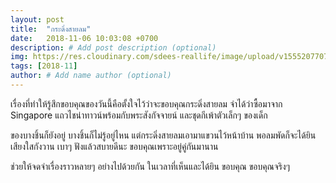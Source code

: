 ```yaml
---
layout: post
title:  "กระดิ่งสายลม"
date:   2018-11-06 10:03:08 +0700
description: # Add post description (optional)
img: https://res.cloudinary.com/sdees-reallife/image/upload/v1555207707/Screenshot_from_2019-04-14_09-06-54.png # Add image post (optional)
tags: [2018-11]
author: # Add name author (optional)
---
```

เรื่องที่ทำให้รู้สึกขอบคุณของวันนี้คือตั้งใจไว้ว่าจะขอบคุณกระดิ่งสายลม จำได้ว่าซื้อมาจาก Singapore แถวไชน่าทาวน์พร้อมกับพระสังกัจจายน์ และชุดกีเพ้าตัวเล็กๆ ของเด็ก

ของบางชิ้นก็ยังอยู่ บางชิ้นก็ไม่รู้อยู่ไหน แต่กระดิ่งสายลมเอามาแขวนไว้หน้าบ้าน พอลมพัดก็จะได้ยินเสียงใสกังวาน เบาๆ ฟังแล้วสบายดีนะ ขอบคุณเพราะอยู่คู่กันมานาน

ช่วยให้จดจำเรื่องราวหลายๆ อย่างไปด้วยกัน ในเวลาที่เห็นและได้ยิน ขอบคุณ ขอบคุณจริงๆ
